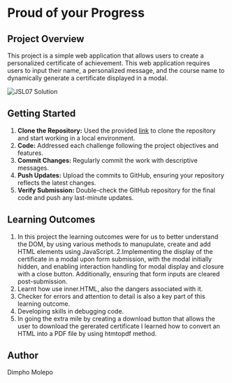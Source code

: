 # Proud of your Progress

## Project Overview

This project is a simple web application that allows users to create a personalized certificate of achievement. This web application requires users to input their name, a personalized message, and the course name to dynamically generate a certificate displayed in a modal.

![JSL07 Solution](https://github.com/Dimpho-Molepo/DIMMOL405_BCL2401_GroupA_Dimpho-Molepo_JSL05/assets/136012291/99d7afba-2421-4ada-8fb2-d580e0587691)

## Getting Started

1. **Clone the Repository:** Used the provided [link](https://github.com/CodeSpace-Academy/Module_7_StudentNo_Classcode_Group_Name-Surname_JSL07) to clone the repository and start working in a local environment.
2. **Code:** Addressed each challenge following the project objectives and features.
3. **Commit Changes:** Regularly commit the work with descriptive messages.
4. **Push Updates:** Upload the commits to GitHub, ensuring your repository reflects the latest changes.
5. **Verify Submission:** Double-check the GitHub repository for the final code and push any last-minute updates. 

## Learning Outcomes

1. In this project the learning outcomes were for us to better understand the DOM, by using various methods to manupulate, create and add HTML elements using JavaScript.
2.Implementing the display of the certificate in a modal upon form submission, with the modal initially hidden, and enabling interaction handling for modal display and closure with a close button. Additionally, ensuring that form inputs are cleared post-submission.
3. Learnt how use inner.HTML, also the dangers associated with it. 
4. Checker for errors and attention to detail is also a  key part of this learning outcome.
5. Developing skills in debugging code.
6. In going the extra mile by creating a download button that allows the user to download the gererated certificate I learned how to convert an HTML into a PDF file by using htmtopdf method.


## Author
Dimpho Molepo